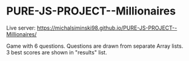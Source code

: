 # PURE-JS-PROJECT--Millionaires

Live server: https://michalsiminski98.github.io/PURE-JS-PROJECT--Millionaires/  

Game with 6 questions. Questions are drawn from separate Array lists.  
3 best scores are shown in "results" list.
